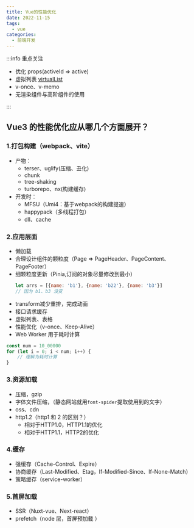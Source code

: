 ```yaml
---
title: Vue的性能优化
date: 2022-11-15
tags:
  - vue
categories:
  - 前端开发
---
```

:::info 重点关注

- 优化 props(activeId => active)
- 虚拟列表 [virtualList](https://github.com/tangbc/vue-virtual-scroll-list)
- v-once、v-memo
- 无渲染组件与高阶组件的使用

:::

## Vue3 的性能优化应从哪几个方面展开？

### 1.打包构建（webpack、vite）

- 产物：
  - terser、uglify(压缩、丑化)
  - chunk
  - tree-shaking
  - turborepo、nx(构建缓存)
- 开发时：
  - MFSU（Umi4：基于webpack的构建提速）
  - happypack（多线程打包）
  - dll、cache

### 2.应用层面

- 懒加载
- 合理设计组件的颗粒度（Page => PageHeader、PageContent、PageFooter）
- 细颗粒度更新（Pinia,订阅的对象尽量修改到最小）
  ```js
  let arrs = [{name: 'b1'}, {name: 'b22'}, {name: 'b3'}]
  // 因为 b1、b3 没变
  ```
- transform减少重排，完成动画
- 接口请求缓存
- 虚拟列表、表格
- 性能优化（v-once、Keep-Alive）
- Web Worker 用于耗时计算
```js
const num = 10_00000
for (let i = 0; i < num; i++) {
    // 理解为耗时计算
}
```

### 3.资源加载

- 压缩，gzip
- 字体文件压缩，（静态网站就用`font-spider`提取使用到的文字）
- oss、cdn
- http1.2（http1 和 2 的区别？）
  - 相对于HTTP1.0，HTTP1.1的优化
  - 相对于HTTP1.1，HTTP2的优化

### 4.缓存

- 强缓存（Cache-Control、Expire）
- 协商缓存（Last-Modified、Etag，If-Modified-Since、If-None-Match）
- 策略缓存（service-worker）

### 5.首屏加载

- SSR（Nuxt-vue、Next-react）
- prefetch（node 层，首屏预加载
）